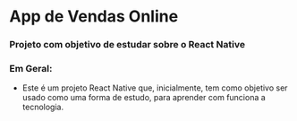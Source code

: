 # App de Vendas Online
### Projeto com objetivo de estudar sobre o React Native

### Em Geral:
- Este é um projeto React Native que, inicialmente, tem como objetivo ser usado como uma forma de estudo, para aprender com funciona a tecnologia.  


